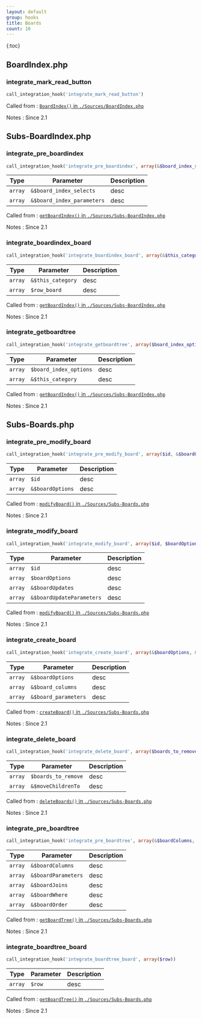 ```yaml
---
layout: default
group: hooks
title: Boards
count: 10
---
```

{:toc}
## BoardIndex.php
### integrate_mark_read_button

```php
call_integration_hook('integrate_mark_read_button')
```


Called from
: [`BoardIndex()` in `./Sources/BoardIndex.php`](../docs/boardindex.html#boardindex)

Notes
: Since 2.1


## Subs-BoardIndex.php
### integrate_pre_boardindex

```php
call_integration_hook('integrate_pre_boardindex', array(&$board_index_selects, &$board_index_parameters))
```

Type|Parameter|Description
---|---|---
`array`|`&$board_index_selects`|desc
`array`|`&$board_index_parameters`|desc

Called from
: [`getBoardIndex()` in `./Sources/Subs-BoardIndex.php`](../docs/subs-boardindex.html#getboardindex)

Notes
: Since 2.1

### integrate_boardindex_board

```php
call_integration_hook('integrate_boardindex_board', array(&$this_category, $row_board))
```

Type|Parameter|Description
---|---|---
`array`|`&$this_category`|desc
`array`|`$row_board`|desc

Called from
: [`getBoardIndex()` in `./Sources/Subs-BoardIndex.php`](../docs/subs-boardindex.html#getboardindex)

Notes
: Since 2.1

### integrate_getboardtree

```php
call_integration_hook('integrate_getboardtree', array($board_index_options, &$this_category))
```

Type|Parameter|Description
---|---|---
`array`|`$board_index_options`|desc
`array`|`&$this_category`|desc

Called from
: [`getBoardIndex()` in `./Sources/Subs-BoardIndex.php`](../docs/subs-boardindex.html#getboardindex)

Notes
: Since 2.1


## Subs-Boards.php
### integrate_pre_modify_board

```php
call_integration_hook('integrate_pre_modify_board', array($id, &$boardOptions))
```

Type|Parameter|Description
---|---|---
`array`|`$id`|desc
`array`|`&$boardOptions`|desc

Called from
: [`modifyBoard()` in `./Sources/Subs-Boards.php`](../docs/subs-boards.html#modifyboard)

Notes
: Since 2.1

### integrate_modify_board

```php
call_integration_hook('integrate_modify_board', array($id, $boardOptions, &$boardUpdates, &$boardUpdateParameters))
```

Type|Parameter|Description
---|---|---
`array`|`$id`|desc
`array`|`$boardOptions`|desc
`array`|`&$boardUpdates`|desc
`array`|`&$boardUpdateParameters`|desc

Called from
: [`modifyBoard()` in `./Sources/Subs-Boards.php`](../docs/subs-boards.html#modifyboard)

Notes
: Since 2.1

### integrate_create_board

```php
call_integration_hook('integrate_create_board', array(&$boardOptions, &$board_columns, &$board_parameters))
```

Type|Parameter|Description
---|---|---
`array`|`&$boardOptions`|desc
`array`|`&$board_columns`|desc
`array`|`&$board_parameters`|desc

Called from
: [`createBoard()` in `./Sources/Subs-Boards.php`](../docs/subs-boards.html#createboard)

Notes
: Since 2.1

### integrate_delete_board

```php
call_integration_hook('integrate_delete_board', array($boards_to_remove, &$moveChildrenTo))
```

Type|Parameter|Description
---|---|---
`array`|`$boards_to_remove`|desc
`array`|`&$moveChildrenTo`|desc

Called from
: [`deleteBoards()` in `./Sources/Subs-Boards.php`](../docs/subs-boards.html#deleteboards)

Notes
: Since 2.1

### integrate_pre_boardtree

```php
call_integration_hook('integrate_pre_boardtree', array(&$boardColumns, &$boardParameters, &$boardJoins, &$boardWhere, &$boardOrder))
```

Type|Parameter|Description
---|---|---
`array`|`&$boardColumns`|desc
`array`|`&$boardParameters`|desc
`array`|`&$boardJoins`|desc
`array`|`&$boardWhere`|desc
`array`|`&$boardOrder`|desc

Called from
: [`getBoardTree()` in `./Sources/Subs-Boards.php`](../docs/subs-boards.html#getboardtree)

Notes
: Since 2.1

### integrate_boardtree_board

```php
call_integration_hook('integrate_boardtree_board', array($row))
```

Type|Parameter|Description
---|---|---
`array`|`$row`|desc

Called from
: [`getBoardTree()` in `./Sources/Subs-Boards.php`](../docs/subs-boards.html#getboardtree)

Notes
: Since 2.1

